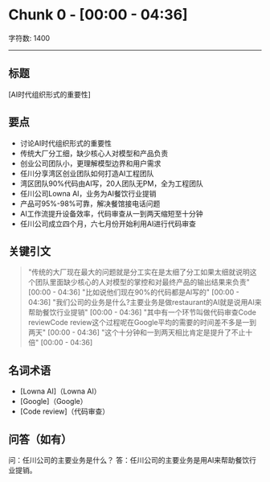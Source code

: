 # Chunk 0 - [00:00 - 04:36]

字符数: 1400

---

## 标题
[AI时代组织形式的重要性]

## 要点
- 讨论AI时代组织形式的重要性
- 传统大厂分工细，缺少核心人对模型和产品负责
- 创业公司团队小，更理解模型边界和用户需求
- 任川分享湾区创业团队如何打造AI工程团队
- 湾区团队90%代码由AI写，20人团队无PM，全为工程团队
- 任川公司Lowna AI，业务为AI餐饮行业提销
- 产品可95%-98%可靠，解决餐馆接电话问题
- AI工作流提升设备效率，代码审查从一到两天缩短至十分钟
- 任川公司成立四个月，六七月份开始利用AI进行代码审查

## 关键引文
> "传统的大厂现在最大的问题就是分工实在是太细了分工如果太细就说明这个团队里面缺少核心的人对模型的掌控和对最终产品的输出结果来负责" [00:00 - 04:36]
> "比如说他们现在90%的代码都是AI写的" [00:00 - 04:36]
> "我们公司的业务是什么?主要业务是做restaurant的AI就是说用AI来帮助餐饮行业提销" [00:00 - 04:36]
> "其中有一个环节叫做代码审查Code reviewCode review这个过程呢在Google平均的需要的时间差不多是一到两天" [00:00 - 04:36]
> "这个十分钟和一到两天相比肯定是提升了不止十倍" [00:00 - 04:36]

## 名词术语
- [Lowna AI]（Lowna AI）
- [Google]（Google）
- [Code review]（代码审查）

## 问答（如有）
问：任川公司的主要业务是什么？
答：任川公司的主要业务是用AI来帮助餐饮行业提销。